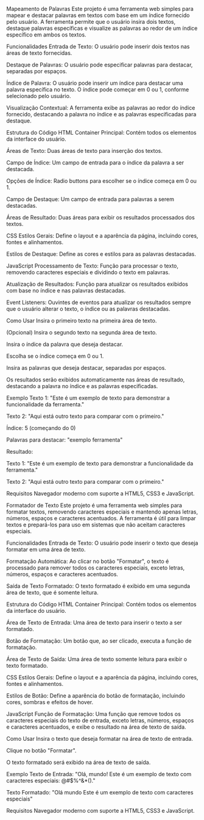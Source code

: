 Mapeamento de Palavras
Este projeto é uma ferramenta web simples para mapear e destacar palavras em textos com base em um índice fornecido pelo usuário. A ferramenta permite que o usuário insira dois textos, destaque palavras específicas e visualize as palavras ao redor de um índice específico em ambos os textos.

Funcionalidades
Entrada de Texto: O usuário pode inserir dois textos nas áreas de texto fornecidas.

Destaque de Palavras: O usuário pode especificar palavras para destacar, separadas por espaços.

Índice de Palavra: O usuário pode inserir um índice para destacar uma palavra específica no texto. O índice pode começar em 0 ou 1, conforme selecionado pelo usuário.

Visualização Contextual: A ferramenta exibe as palavras ao redor do índice fornecido, destacando a palavra no índice e as palavras especificadas para destaque.

Estrutura do Código
HTML
Container Principal: Contém todos os elementos da interface do usuário.

Áreas de Texto: Duas áreas de texto para inserção dos textos.

Campo de Índice: Um campo de entrada para o índice da palavra a ser destacada.

Opções de Índice: Radio buttons para escolher se o índice começa em 0 ou 1.

Campo de Destaque: Um campo de entrada para palavras a serem destacadas.

Áreas de Resultado: Duas áreas para exibir os resultados processados dos textos.

CSS
Estilos Gerais: Define o layout e a aparência da página, incluindo cores, fontes e alinhamentos.

Estilos de Destaque: Define as cores e estilos para as palavras destacadas.

JavaScript
Processamento de Texto: Função para processar o texto, removendo caracteres especiais e dividindo o texto em palavras.

Atualização de Resultados: Função para atualizar os resultados exibidos com base no índice e nas palavras destacadas.

Event Listeners: Ouvintes de eventos para atualizar os resultados sempre que o usuário alterar o texto, o índice ou as palavras destacadas.

Como Usar
Insira o primeiro texto na primeira área de texto.

(Opcional) Insira o segundo texto na segunda área de texto.

Insira o índice da palavra que deseja destacar.

Escolha se o índice começa em 0 ou 1.

Insira as palavras que deseja destacar, separadas por espaços.

Os resultados serão exibidos automaticamente nas áreas de resultado, destacando a palavra no índice e as palavras especificadas.

Exemplo
Texto 1: "Este é um exemplo de texto para demonstrar a funcionalidade da ferramenta."

Texto 2: "Aqui está outro texto para comparar com o primeiro."

Índice: 5 (começando do 0)

Palavras para destacar: "exemplo ferramenta"

Resultado:

Texto 1: "Este é um exemplo de texto para demonstrar a funcionalidade da ferramenta."

Texto 2: "Aqui está outro texto para comparar com o primeiro."

Requisitos
Navegador moderno com suporte a HTML5, CSS3 e JavaScript.


Formatador de Texto
Este projeto é uma ferramenta web simples para formatar textos, removendo caracteres especiais e mantendo apenas letras, números, espaços e caracteres acentuados. A ferramenta é útil para limpar textos e prepará-los para uso em sistemas que não aceitam caracteres especiais.

Funcionalidades
Entrada de Texto: O usuário pode inserir o texto que deseja formatar em uma área de texto.

Formatação Automática: Ao clicar no botão "Formatar", o texto é processado para remover todos os caracteres especiais, exceto letras, números, espaços e caracteres acentuados.

Saída de Texto Formatado: O texto formatado é exibido em uma segunda área de texto, que é somente leitura.

Estrutura do Código
HTML
Container Principal: Contém todos os elementos da interface do usuário.

Área de Texto de Entrada: Uma área de texto para inserir o texto a ser formatado.

Botão de Formatação: Um botão que, ao ser clicado, executa a função de formatação.

Área de Texto de Saída: Uma área de texto somente leitura para exibir o texto formatado.

CSS
Estilos Gerais: Define o layout e a aparência da página, incluindo cores, fontes e alinhamentos.

Estilos de Botão: Define a aparência do botão de formatação, incluindo cores, sombras e efeitos de hover.

JavaScript
Função de Formatação: Uma função que remove todos os caracteres especiais do texto de entrada, exceto letras, números, espaços e caracteres acentuados, e exibe o resultado na área de texto de saída.

Como Usar
Insira o texto que deseja formatar na área de texto de entrada.

Clique no botão "Formatar".

O texto formatado será exibido na área de texto de saída.

Exemplo
Texto de Entrada: "Olá, mundo! Este é um exemplo de texto com caracteres especiais: @#$%^&*()."

Texto Formatado: "Olá mundo Este é um exemplo de texto com caracteres especiais"

Requisitos
Navegador moderno com suporte a HTML5, CSS3 e JavaScript.
